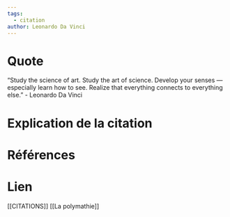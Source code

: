 ```yaml
---
tags:
  - citation
author: Leonardo Da Vinci
---
```

# Quote

“Study the science of art. Study the art of science. Develop your senses — especially learn how to see. Realize that everything connects to everything else.” - Leonardo Da Vinci
# Explication de la citation


# Références


# Lien

[[CITATIONS]]
[[La polymathie]]

